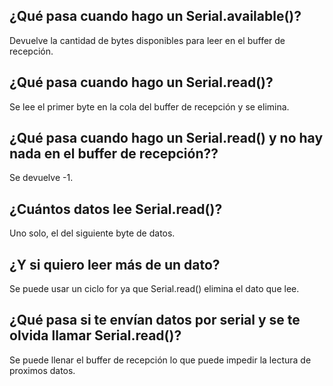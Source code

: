 ## ¿Qué pasa cuando hago un Serial.available()? 
Devuelve la cantidad de bytes disponibles para leer en el buffer de recepción.

## ¿Qué pasa cuando hago un Serial.read()?
Se lee el primer byte en la cola del buffer de recepción y se elimina.

## ¿Qué pasa cuando hago un Serial.read() y no hay nada en el buffer de recepción??
Se devuelve -1.

## ¿Cuántos datos lee Serial.read()?
Uno solo, el del siguiente byte de datos.

## ¿Y si quiero leer más de un dato?
Se puede usar un ciclo for ya que Serial.read() elimina el dato que lee.

## ¿Qué pasa si te envían datos por serial y se te olvida llamar Serial.read()?
Se puede llenar el buffer de recepción lo que puede impedir la lectura de proximos datos.
